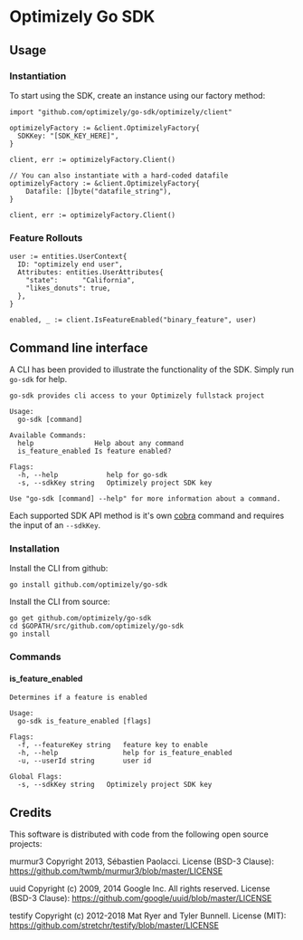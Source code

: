 # Optimizely Go SDK

## Usage

### Instantiation
To start using the SDK, create an instance using our factory method:

```
import "github.com/optimizely/go-sdk/optimizely/client"

optimizelyFactory := &client.OptimizelyFactory{
  SDKKey: "[SDK_KEY_HERE]",
}

client, err := optimizelyFactory.Client()

// You can also instantiate with a hard-coded datafile
optimizelyFactory := &client.OptimizelyFactory{
	Datafile: []byte("datafile_string"),
}

client, err := optimizelyFactory.Client()

```

### Feature Rollouts
```
user := entities.UserContext{
  ID: "optimizely end user",
  Attributes: entities.UserAttributes{
    "state":      "California",
    "likes_donuts": true,
  },
}

enabled, _ := client.IsFeatureEnabled("binary_feature", user)
```

## Command line interface
A CLI has been provided to illustrate the functionality of the SDK. Simply run `go-sdk` for help.
```$sh
go-sdk provides cli access to your Optimizely fullstack project

Usage:
  go-sdk [command]

Available Commands:
  help               Help about any command
  is_feature_enabled Is feature enabled?

Flags:
  -h, --help            help for go-sdk
  -s, --sdkKey string   Optimizely project SDK key

Use "go-sdk [command] --help" for more information about a command.
```

Each supported SDK API method is it's own [cobra](https://github.com/spf13/cobra) command and requires the
input of an `--sdkKey`.

### Installation
Install the CLI from github:

```$sh
go install github.com/optimizely/go-sdk
```

Install the CLI from source:
```$sh
go get github.com/optimizely/go-sdk
cd $GOPATH/src/github.com/optimizely/go-sdk
go install
```

### Commands

#### is_feature_enabled
```
Determines if a feature is enabled

Usage:
  go-sdk is_feature_enabled [flags]

Flags:
  -f, --featureKey string   feature key to enable
  -h, --help                help for is_feature_enabled
  -u, --userId string       user id

Global Flags:
  -s, --sdkKey string   Optimizely project SDK key
  ```

## Credits

This software is distributed with code from the following open source projects:

murmur3
Copyright 2013, Sébastien Paolacci.
License (BSD-3 Clause): https://github.com/twmb/murmur3/blob/master/LICENSE

uuid
Copyright (c) 2009, 2014 Google Inc. All rights reserved.
License (BSD-3 Clause): https://github.com/google/uuid/blob/master/LICENSE

testify
Copyright (c) 2012-2018 Mat Ryer and Tyler Bunnell.
License (MIT): https://github.com/stretchr/testify/blob/master/LICENSE
